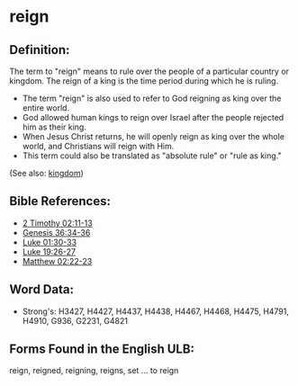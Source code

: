 # reign

## Definition:

The term to "reign" means to rule over the people of a particular country or kingdom. The reign of a king is the time period during which he is ruling.

* The term "reign" is also used to refer to God reigning as king over the entire world.
* God allowed human kings to reign over Israel after the people rejected him as their king.
* When Jesus Christ returns, he will openly reign as king over the whole world, and Christians will reign with Him.
* This term could also be translated as "absolute rule" or "rule as king."

(See also: [kingdom](../other/kingdom.md))

## Bible References:

* [2 Timothy 02:11-13](rc://en/tn/help/2ti/02/11)
* [Genesis 36:34-36](rc://en/tn/help/gen/36/34)
* [Luke 01:30-33](rc://en/tn/help/luk/01/30)
* [Luke 19:26-27](rc://en/tn/help/luk/19/26)
* [Matthew 02:22-23](rc://en/tn/help/mat/02/22)

## Word Data:

* Strong's: H3427, H4427, H4437, H4438, H4467, H4468, H4475, H4791, H4910, G936, G2231, G4821

## Forms Found in the English ULB:

reign, reigned, reigning, reigns, set ... to reign
